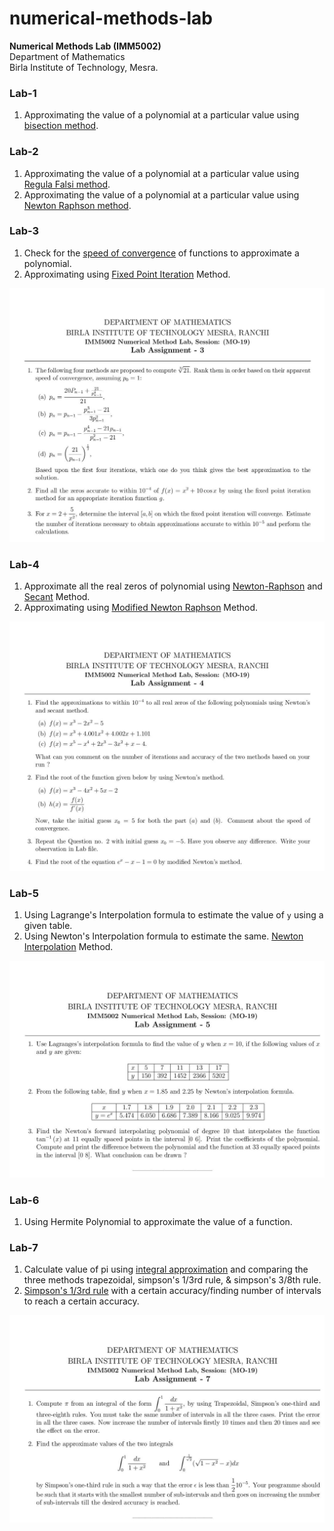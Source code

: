 # numerical-methods-lab
**Numerical Methods Lab (IMM5002)<br/>**
Department of Mathematics<br/>
Birla Institute of Technology, Mesra.<br/>

### Lab-1
1. Approximating the value of a polynomial at a particular value using [bisection method](https://en.wikipedia.org/wiki/Bisection_method).

### Lab-2 
1. Approximating the value of a polynomial at a particular value using [Regula Falsi method](https://en.wikipedia.org/wiki/Regula_falsi).
2. Approximating the value of a polynomial at a particular value using [Newton Raphson method](https://brilliant.org/wiki/newton-raphson-method/).

### Lab-3
1. Check for the [speed of convergence](https://en.wikipedia.org/wiki/Rate_of_convergence) of functions to approximate a polynomial.
2. Approximating using [Fixed Point Iteration](https://en.wikipedia.org/wiki/Fixed-point_iteration) Method.
<img src="/Assignments/A3.jpg" alt="Assignment 3"/>

### Lab-4
1. Approximate all the real zeros of polynomial using [Newton-Raphson](https://en.wikipedia.org/wiki/Newton%27s_method) and [Secant](https://en.wikipedia.org/wiki/Secant_method) Method.
2. Approximating using [Modified Newton Raphson](http://mathfaculty.fullerton.edu/mathews/n2003/newtonacceleratemod.html) Method.
<img src="/Assignments/A4.jpg" alt="Assignment 4"/>

### Lab-5
1. Using Lagrange's Interpolation formula to estimate the value of `y` using a given table.
2. Using Newton's Interpolation formula to estimate the same.
[Newton Interpolation](http://mathfaculty.fullerton.edu/mathews/n2003/newtonpoly/NewtonPolyProof.pdf) Method.
<img src="/Assignments/A5.jpg" alt="Assignment 5"/>

### Lab-6
1. Using Hermite Polynomial to approximate the value of a function.


### Lab-7
1. Calculate value of pi using [integral approximation](https://math.stackexchange.com/questions/22777/calculate-pi-precisely-using-integrals) and comparing the three methods trapezoidal, simpson's 1/3rd rule, & simpson's 3/8th rule.
2. [Simpson's 1/3rd rule](https://en.wikipedia.org/wiki/Simpson%27s_rule) with a certain accuracy/finding number of intervals to reach a certain accuracy.
<img src="/Assignments/A7.jpg" alt="Assignment 7"/>
